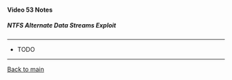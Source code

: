 #### Video 53 Notes

##### NTFS Alternate Data Streams Exploit

---

- TODO

---

[Back to main](https://github.com/rot0xd/CBTNuggets/blob/master/CEHv9/README.md)

